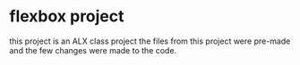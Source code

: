 # flexbox project
this project is an ALX class project
the files from this project were pre-made and the few changes were made to the code.